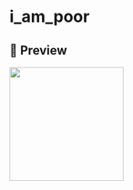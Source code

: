# i_am_poor

## :rocket: Preview
<p><img src="https://user-images.githubusercontent.com/43749971/81718982-d2051900-9452-11ea-856f-596d7e07ee21.jpeg" width="200" /></p>
